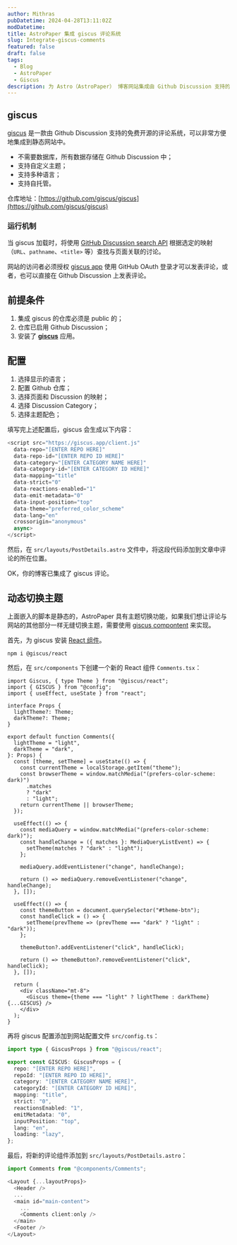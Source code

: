 ```yaml
---
author: Mithras
pubDatetime: 2024-04-28T13:11:02Z
modDatetime: 
title: AstroPaper 集成 giscus 评论系统
slug: Integrate-giscus-comments
featured: false
draft: false
tags:
  - Blog
  - AstroPaper
  - Giscus
description: 为 Astro（AstroPaper） 博客网站集成由 Github Discussion 支持的 giscus 评论系统
---
```


## giscus

[giscus](https://giscus.app/) 是一款由 Github Discussion 支持的免费开源的评论系统，可以非常方便地集成到静态网站中。

- 不需要数据库，所有数据存储在 Github Discussion 中；
- 支持自定义主题；
- 支持多种语言；
- 支持自托管。

仓库地址：[https://github.com/giscus/giscus](https://github.com/giscus/giscus)

### 运行机制

当 giscus 加载时，将使用 [GitHub Discussion search API](https://docs.github.com/en/graphql/guides/using-the-graphql-api-for-discussions#search) 根据选定的映射（`URL`、`pathname`、`<title>` 等）查找与页面关联的讨论。

网站的访问者必须授权 [giscus app](https://github.com/apps/giscus) 使用 GitHub OAuth 登录才可以发表评论，或者，也可以直接在 Github Discussion 上发表评论。

## 前提条件

1. 集成 giscus 的仓库必须是 public 的；
2. 仓库已启用 Github Discussion；
3. 安装了 **[giscus](https://github.com/apps/giscus)** 应用。

## 配置

1. 选择显示的语言；
2. 配置 Github 仓库；
3. 选择页面和 Discussion 的映射；
4. 选择 Discussion Category；
5. 选择主题配色；

填写完上述配置后，giscus 会生成以下内容：

```js
<script src="https://giscus.app/client.js"
  data-repo="[ENTER REPO HERE]"
  data-repo-id="[ENTER REPO ID HERE]"
  data-category="[ENTER CATEGORY NAME HERE]"
  data-category-id="[ENTER CATEGORY ID HERE]"
  data-mapping="title"
  data-strict="0"
  data-reactions-enabled="1"
  data-emit-metadata="0"
  data-input-position="top"
  data-theme="preferred_color_scheme"
  data-lang="en"
  crossorigin="anonymous"
  async>
</script>
```

然后，在 `src/layouts/PostDetails.astro` 文件中，将这段代码添加到文章中评论的所在位置。

OK，你的博客已集成了 giscus 评论。

## 动态切换主题

上面嵌入的脚本是静态的，AstroPaper 具有主题切换功能，如果我们想让评论与网站的其他部分一样无缝切换主题，需要使用 [giscus compontent](https://github.com/giscus/giscus-component) 来实现。

首先，为 giscus 安装 [React 组件](https://www.npmjs.com/package/@giscus/react)。

```shell
npm i @giscus/react
```

然后，在 `src/components` 下创建一个新的 React 组件 `Comments.tsx`：

```tsx
import Giscus, { type Theme } from "@giscus/react";
import { GISCUS } from "@config";
import { useEffect, useState } from "react";

interface Props {
  lightTheme?: Theme;
  darkTheme?: Theme;
}

export default function Comments({
  lightTheme = "light",
  darkTheme = "dark",
}: Props) {
  const [theme, setTheme] = useState(() => {
    const currentTheme = localStorage.getItem("theme");
    const browserTheme = window.matchMedia("(prefers-color-scheme: dark)")
      .matches
      ? "dark"
      : "light";
    return currentTheme || browserTheme;
  });

  useEffect(() => {
    const mediaQuery = window.matchMedia("(prefers-color-scheme: dark)");
    const handleChange = ({ matches }: MediaQueryListEvent) => {
      setTheme(matches ? "dark" : "light");
    };

    mediaQuery.addEventListener("change", handleChange);

    return () => mediaQuery.removeEventListener("change", handleChange);
  }, []);

  useEffect(() => {
    const themeButton = document.querySelector("#theme-btn");
    const handleClick = () => {
      setTheme(prevTheme => (prevTheme === "dark" ? "light" : "dark"));
    };

    themeButton?.addEventListener("click", handleClick);

    return () => themeButton?.removeEventListener("click", handleClick);
  }, []);

  return (
    <div className="mt-8">
      <Giscus theme={theme === "light" ? lightTheme : darkTheme} {...GISCUS} />
    </div>
  );
}
```

再将 giscus 配置添加到网站配置文件 `src/config.ts`：

```ts
import type { GiscusProps } from "@giscus/react";

export const GISCUS: GiscusProps = {
  repo: "[ENTER REPO HERE]",
  repoId: "[ENTER REPO ID HERE]",
  category: "[ENTER CATEGORY NAME HERE]",
  categoryId: "[ENTER CATEGORY ID HERE]",
  mapping: "title",
  strict: "0",
  reactionsEnabled: "1",
  emitMetadata: "0",
  inputPosition: "top",
  lang: "en",
  loading: "lazy",
};
```

最后，将新的评论组件添加到 `src/layouts/PostDetails.astro`：

```js
import Comments from "@components/Comments";

<Layout {...layoutProps}>
  <Header />
  ...
  <main id="main-content">
    ...
    <Comments client:only />
  </main>
  <Footer />
</Layout>
```
